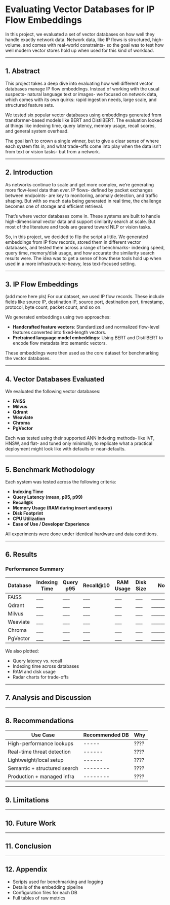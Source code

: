 # Evaluating Vector Databases for IP Flow Embeddings

In this project, we evaluated a set of vector databases on how well they handle exactly network data. Network data, like IP flows is structured, high-volume, and comes with real-world constraints- so the goal was to test how well modern vector stores hold up when used for this kind of workload.  

---

## 1. Abstract

This project takes a deep dive into evaluating how well different vector databases manage IP flow embeddings. Instead of working with the usual suspects- natural language text or images- we focused on network data, which comes with its own quirks: rapid ingestion needs, large scale, and structured feature sets.

We tested six popular vector databases using embeddings generated from transformer-based models like BERT and DistilBERT. The evaluation looked at things like indexing time, query latency, memory usage, recall scores, and general system overhead. 

The goal isn’t to crown a single winner, but to give a clear sense of where each system fits in, and what trade-offs come into play when the data isn’t from text or vision tasks- but from a network.

---

## 2. Introduction

As networks continue to scale and get more complex, we’re generating more flow-level data than ever. IP flows- defined by packet exchanges between endpoints- are key to monitoring, anomaly detection, and traffic shaping. But with so much data being generated in real time, the challenge becomes one of storage and efficient retrieval.

That’s where vector databases come in. These systems are built to handle high-dimensional vector data and support similarity search at scale. But most of the literature and tools are geared toward NLP or vision tasks.

So, in this project, we decided to flip the script a little. We generated embeddings from IP flow records, stored them in different vector databases, and tested them across a range of benchmarks- indexing speed, query time, memory/disk usage, and how accurate the similarity search results were. The idea was to get a sense of how these tools hold up when used in a more infrastructure-heavy, less text-focused setting.

---

## 3. IP Flow Embeddings
(add more here pls)
For our dataset, we used IP flow records. These include fields like source IP, destination IP, source port, destination port, timestamp, protocol, byte count, packet count, and so on.

We generated embeddings using two approaches:
- **Handcrafted feature vectors**: Standardized and normalized flow-level features converted into fixed-length vectors.
- **Pretrained language model embeddings**: Using BERT and DistilBERT to encode flow metadata into semantic vectors.

These embeddings were then used as the core dataset for benchmarking the vector databases.

---

## 4. Vector Databases Evaluated

We evaluated the following vector databases:

- **FAISS**  
- **Milvus**  
- **Qdrant**  
- **Weaviate**  
- **Chroma**  
- **PgVector**

Each was tested using their supported ANN indexing methods- like IVF, HNSW, and flat- and tuned only minimally, to replicate what a practical deployment might look like with defaults or near-defaults.

---

## 5. Benchmark Methodology

Each system was tested across the following criteria:

- **Indexing Time**
- **Query Latency (mean, p95, p99)**
- **Recall@k**
- **Memory Usage (RAM during insert and query)**
- **Disk Footprint**
- **CPU Utilization**
- **Ease of Use / Developer Experience**

All experiments were done under identical hardware and data conditions.

---

## 6. Results

### Performance Summary

| Database | Indexing Time | Query p95 | Recall@10 | RAM Usage | Disk Size | Notes         |
|----------|----------------|------------|------------|------------|------------|----------------|
| FAISS    | ___            | ___        | ___        | ___        | ___        | ____________   |
| Qdrant   | ___            | ___        | ___        | ___        | ___        | ____________   |
| Milvus   | ___            | ___        | ___        | ___        | ___        | ____________   |
| Weaviate | ___            | ___        | ___        | ___        | ___        | ____________   |
| Chroma   | ___            | ___        | ___        | ___        | ___        | ____________   |
| PgVector | ___            | ___        | ___        | ___        | ___        | ____________   |

We also plotted:
- Query latency vs. recall
- Indexing time across databases
- RAM and disk usage
- Radar charts for trade-offs

---

## 7. Analysis and Discussion

---

## 8. Recommendations


| Use Case                    | Recommended DB | Why                                    |
|----------------------------|----------------|----------------------------------------|
| High-performance lookups   | -----          | ????              |
| Real-time threat detection | ------         | ????       |
| Lightweight/local setup    | ------         | ????  |
| Semantic + structured search | --------     | ????   |
| Production + managed infra | --------       | ????       |

---

## 9. Limitations


---

## 10. Future Work



---

## 11. Conclusion



---

## 12. Appendix

- Scripts used for benchmarking and logging
- Details of the embedding pipeline
- Configuration files for each DB
- Full tables of raw metrics
